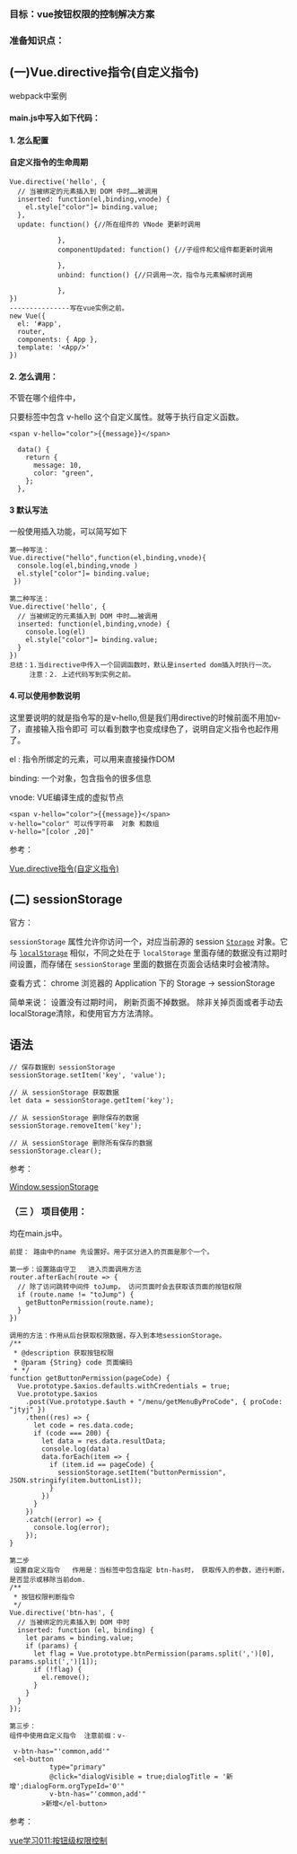 ### 目标：vue按钮权限的控制解决方案

### 准备知识点：

## (一)Vue.directive指令(自定义指令)

 webpack中案例

#### main.js中写入如下代码：

#### 1. 怎么配置   

#### 自定义指令的生命周期

```
Vue.directive('hello', {
  // 当被绑定的元素插入到 DOM 中时……被调用
  inserted: function(el,binding,vnode) {
    el.style["color"]= binding.value;
  },
  update: function() {//所在组件的 VNode 更新时调用
		
			},
			componentUpdated: function() {//子组件和父组件都更新时调用
			
			},
			unbind: function() {//只调用一次，指令与元素解绑时调用
		
			},
})
---------------写在vue实例之前。
new Vue({
  el: '#app',
  router,
  components: { App },
  template: '<App/>'
})
```

#### 2. 怎么调用：

不管在哪个组件中，

只要标签中包含 v-hello 这个自定义属性。就等于执行自定义函数。

```
<span v-hello="color">{{message}}</span> 

  data() {
    return {
      message: 10,
      color: "green",
    };
  },
```

#### 3 默认写法

一般使用插入功能，可以简写如下

```
第一种写法：
Vue.directive("hello",function(el,binding,vnode){
  console.log(el,binding,vnode )
  el.style["color"]= binding.value;
 })

第二种写法：
Vue.directive('hello', {
  // 当被绑定的元素插入到 DOM 中时……被调用
  inserted: function(el,binding,vnode) {
    console.log(el)
    el.style["color"]= binding.value;
  }
})
总结：1.当directive中传入一个回调函数时，默认是inserted dom插入时执行一次。
     注意：2. 上述代码写到实例之前。
```

#### 4.可以使用参数说明

这里要说明的就是指令写的是v-hello,但是我们用directive的时候前面不用加v-了，直接输入指令即可
 可以看到数字也变成绿色了，说明自定义指令也起作用了。

el : 指令所绑定的元素，可以用来直接操作DOM

binding: 一个对象，包含指令的很多信息

vnode: VUE编译生成的虚拟节点

```
<span v-hello="color">{{message}}</span>  
v-hello="color" 可以传字符串  对象 和数组 
v-hello="[color ,20]" 

```

参考：

[Vue.directive指令(自定义指令)](https://www.jianshu.com/p/13398358b5b4)



## (二) sessionStorage

官方：

`sessionStorage` 属性允许你访问一个，对应当前源的 session [`Storage`](https://developer.mozilla.org/zh-CN/docs/Web/API/Storage) 对象。它与 [`localStorage`](https://developer.mozilla.org/zh-CN/docs/Web/API/Window/localStorage) 相似，不同之处在于 `localStorage` 里面存储的数据没有过期时间设置，而存储在 `sessionStorage` 里面的数据在页面会话结束时会被清除。

查看方式： chrome  浏览器的 Application   下的 Storage    ->   sessionStorage 

简单来说： 设置没有过期时间， 刷新页面不掉数据。  除非关掉页面或者手动去localStorage清除，和使用官方方法清除。

## 语法

```
// 保存数据到 sessionStorage
sessionStorage.setItem('key', 'value');

// 从 sessionStorage 获取数据
let data = sessionStorage.getItem('key');

// 从 sessionStorage 删除保存的数据
sessionStorage.removeItem('key');

// 从 sessionStorage 删除所有保存的数据
sessionStorage.clear();
```



参考：

[Window.sessionStorage](https://developer.mozilla.org/zh-CN/docs/Web/API/Window/sessionStorage#%E6%B5%8F%E8%A7%88%E5%99%A8%E5%85%BC%E5%AE%B9%E6%80%A7)



### （三 ）  项目使用：

均在main.js中。

```
前提： 路由中的name 先设置好。用于区分进入的页面是那个一个。

第一步：设置路由守卫   进入页面调用方法
router.afterEach(route => {
  // 除了访问跳转中间件 toJump， 访问页面时会去获取该页面的按钮权限
  if (route.name != "toJump") {
    getButtonPermission(route.name);
  }
})

调用的方法：作用从后台获取权限数据，存入到本地sessionStorage。         
/**
 * @description 获取按钮权限
 * @param {String} code 页面编码
 * */
function getButtonPermission(pageCode) {
  Vue.prototype.$axios.defaults.withCredentials = true;
  Vue.prototype.$axios
    .post(Vue.prototype.$auth + "/menu/getMenuByProCode", { proCode: "jtyj" })
    .then((res) => {
      let code = res.data.code;
      if (code === 200) {
        let data = res.data.resultData;
        console.log(data)
        data.forEach(item => {
          if (item.id == pageCode) {
            sessionStorage.setItem("buttonPermission", JSON.stringify(item.buttonList));
          }
        })
      }
    })
    .catch((error) => {
      console.log(error);
    });
}

第二步
 设置自定义指令   作用是：当标签中包含指定 btn-has时， 获取传入的参数，进行判断，是否显示或移除当前dom.
/**
 * 按钮权限判断指令
 */
Vue.directive('btn-has', {
  // 当被绑定的元素插入到 DOM 中时
  inserted: function (el, binding) {
    let params = binding.value;
    if (params) {
      let flag = Vue.prototype.btnPermission(params.split(',')[0], params.split(',')[1]);
      if (!flag) {
        el.remove();
      }
    }
  }
});

第三步：
组件中使用自定义指令  注意前缀：v- 

 v-btn-has="'common,add'"
 <el-button
          type="primary"
          @click="dialogVisible = true;dialogTitle = '新增';dialogForm.orgTypeId='0'"
          v-btn-has="'common,add'"
        >新增</el-button>

```

参考：

[vue学习011:按钮级权限控制](https://www.jianshu.com/p/e50633a9005e)
















